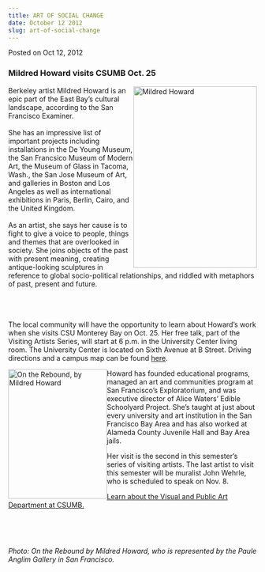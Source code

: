 ```yaml
---
title: ART OF SOCIAL CHANGE
date: October 12 2012
slug: art-of-social-change
---
```


  



<span class="date">Posted on Oct 12, 2012    </span>
<h3>Mildred Howard visits CSUMB Oct. 25</h3>
<p><img alt="Mildred Howard" src="https://news.csumb.edu/sites/default/files/65/attachments/news/images/mildred_howard_for_web.jpg" style="float:right; width:250px; height:367px">Berkeley artist
Mildred Howard is an epic part of the East Bay&#x2019;s cultural
landscape, according to the San Francisco Examiner.<br>
<br>
She has an impressive list of important projects including
installations in the De Young Museum, the San Francsico Museum of
Modern Art, the Museum of Glass in Tacoma, Wash., the San Jose
Museum of Art, and galleries in Boston and Los Angeles as well as
international exhibitions in Paris, Berlin, Cairo, and the United
Kingdom.&#xA0;<br>
<br>
As an artist, she says her cause is to fight to give a voice to
people, things and themes that are overlooked in society. She joins
objects of the past with present meaning, creating antique-looking
sculptures in reference to global socio-political relationships,
and riddled with metaphors of past, present and future.</br></br></br></br></img></p>
<p>The local community will have the opportunity to learn about
Howard&#x2019;s work when she visits CSU Monterey Bay on Oct. 25. Her free
talk, part of the Visiting Artists Series, will start at 6 p.m. in
the University Center living room. The University Center is located
on Sixth Avenue at B Street. Driving directions and a campus map
can be found <a href="https://csumb.edu/map" rel="nofollow">here</a>. &#xA0;</p>
<p><img alt="On the Rebound, by Mildred Howard" src="https://news.csumb.edu/sites/default/files/65/attachments/news/images/rebound_for_web.jpg" style="float:left; width:200px; height:262px">Howard has founded
educational programs, managed an art and communities program at San
Francisco&#x2019;s Exploratorium, and was executive director of Alice
Waters&#x2019; Edible Schoolyard Project. She&#x2019;s taught at just about every
university and art institution in the San Francisco Bay Area and
has also worked at Alameda County Juvenile Hall and Bay Area
jails.</img></p>
<p>Her visit is the second in this semester&#x2019;s series of visiting
artists. The last artist to visit this semester will be muralist
John Wehrle, who is scheduled to speak on Nov. 8.</p>
<p><a href="https://csumb.edu/vpa" rel="nofollow">Learn about the
Visual and Public Art Department at CSUMB.</a></p>
<p>&#xA0;</p>
<p>&#xA0;</p>
<p class="small"><em>Photo: On the Rebound by Mildred Howard, who
is represented by the&#xA0;Paule Anglim Gallery in San
Francisco.</em></p>
<p><br>
&#xA0;</br></p>





 
